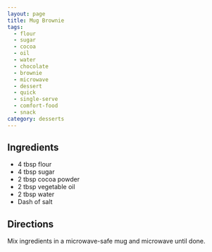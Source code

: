 ```yaml
---
layout: page
title: Mug Brownie
tags:
  - flour
  - sugar
  - cocoa
  - oil
  - water
  - chocolate
  - brownie
  - microwave
  - dessert
  - quick
  - single-serve
  - comfort-food
  - snack
category: desserts
---
```


## Ingredients
* 4 tbsp flour
* 4 tbsp sugar
* 2 tbsp cocoa powder
* 2 tbsp vegetable oil
* 2 tbsp water
* Dash of salt

## Directions
Mix ingredients in a microwave-safe mug and microwave until done.
